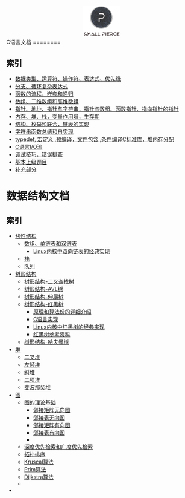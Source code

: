 <!--![logo](assets/markdown-img-paste-20180322162239233.png)-->
<center><img width=20% height=20% src="assets/markdown-img-paste-20180322162239233.png"/></center>
C语言文档
========

索引
-----
- [数据类型、运算符、操作符、表达式、优先级]()
- [分支、循环复杂表达式]()
- [函数的流程，嵌套和递归]()
- [数组、二维数组和高维数组]()
- [指针、地址、指针与字符串，指针与数组、函数指针、指向指针的指针]()
- [内存、堆、栈，变量作用域，生存期]()
- [结构、枚举和联合，链表的实现]()
- [字符串函数总结和自实现]()
- [typedef, 宏定义 ,预编译，文件包含 ,条件编译C标准库，堆内存分配]()
- [C语言I/O流]()
- [调试技巧，错误排查]()
- [基本上级题目]()
- [补充部分]()



数据结构文档
=========
索引
----
+ [线性结构]()
  - [数组、单链表和双链表]()
    - [Linux内核中双向链表的经典实现]()
  - [栈]()
  - [队列]()
+ [树形结构]()
  - [树形结构-二叉查找树]()
  - [树形结构-AVL树]()
  - [树形结构-伸展树]()
  - [树形结构-红黑树]()
    - [原理和算法份的详细介绍]()
    - [C语言实现]()
    - [Linux内核中红黑树的经典实现]()
    - [红黑树参考资料]()
  - [树形结构-哈夫曼树]()
+ [堆]()
  - [二叉堆]()
  - [左倾堆]()
  - [斜堆]()
  - [二项堆]()
  - [斐波那契堆]()
+ [图]()
  - [图的理论基础]()
    - [邻接矩阵无向图]()
    - [邻接表无向图]()
    - [邻接矩阵有向图]()
    - [邻接表有向图]()
    - []()
  - [深度优先检索和广度优先检索]()
  - [拓扑排序]()
  - [Kruscal算法]()
  - [Prim算法]()
  - [Dijkstra算法]()
  -
+
